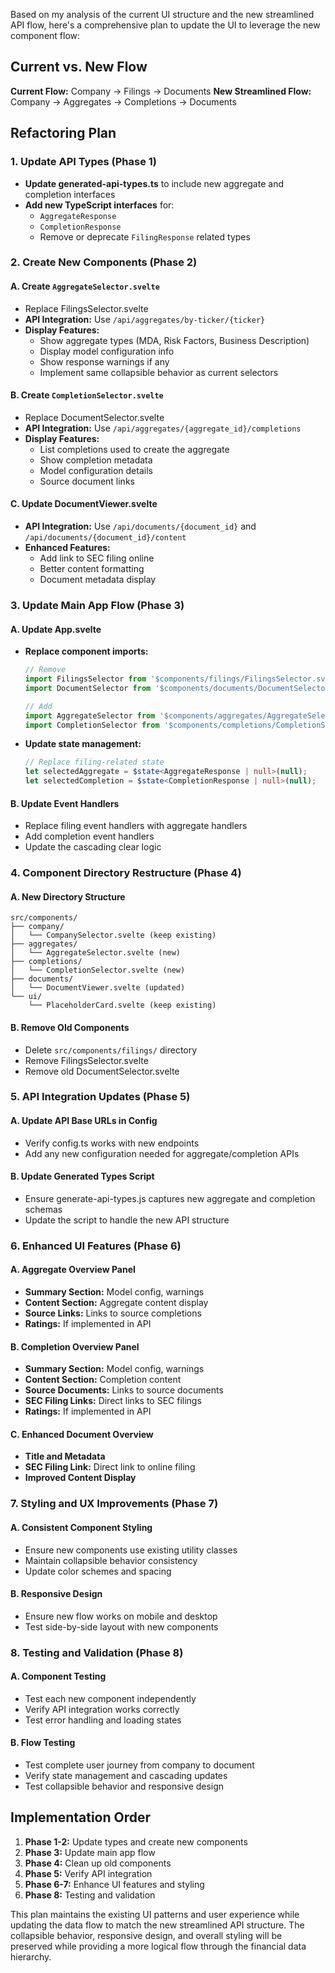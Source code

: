 Based on my analysis of the current UI structure and the new streamlined API flow, here's a comprehensive plan to update the UI to leverage the new component flow:

## Current vs. New Flow

**Current Flow:** Company → Filings → Documents
**New Streamlined Flow:** Company → Aggregates → Completions → Documents

## Refactoring Plan

### 1. Update API Types (Phase 1)
- **Update generated-api-types.ts** to include new aggregate and completion interfaces
- **Add new TypeScript interfaces** for:
  - `AggregateResponse`
  - `CompletionResponse`
  - Remove or deprecate `FilingResponse` related types

### 2. Create New Components (Phase 2)

#### A. Create `AggregateSelector.svelte`
- Replace FilingsSelector.svelte
- **API Integration:** Use `/api/aggregates/by-ticker/{ticker}`
- **Display Features:**
  - Show aggregate types (MDA, Risk Factors, Business Description)
  - Display model configuration info
  - Show response warnings if any
  - Implement same collapsible behavior as current selectors

#### B. Create `CompletionSelector.svelte`
- Replace DocumentSelector.svelte
- **API Integration:** Use `/api/aggregates/{aggregate_id}/completions`
- **Display Features:**
  - List completions used to create the aggregate
  - Show completion metadata
  - Model configuration details
  - Source document links

#### C. Update DocumentViewer.svelte
- **API Integration:** Use `/api/documents/{document_id}` and `/api/documents/{document_id}/content`
- **Enhanced Features:**
  - Add link to SEC filing online
  - Better content formatting
  - Document metadata display

### 3. Update Main App Flow (Phase 3)

#### A. Update App.svelte
- **Replace component imports:**
  ```typescript
  // Remove
  import FilingsSelector from '$components/filings/FilingsSelector.svelte';
  import DocumentSelector from '$components/documents/DocumentSelector.svelte';

  // Add
  import AggregateSelector from '$components/aggregates/AggregateSelector.svelte';
  import CompletionSelector from '$components/completions/CompletionSelector.svelte';
  ```

- **Update state management:**
  ```typescript
  // Replace filing-related state
  let selectedAggregate = $state<AggregateResponse | null>(null);
  let selectedCompletion = $state<CompletionResponse | null>(null);
  ```

#### B. Update Event Handlers
- Replace filing event handlers with aggregate handlers
- Add completion event handlers
- Update the cascading clear logic

### 4. Component Directory Restructure (Phase 4)

#### A. New Directory Structure
```
src/components/
├── company/
│   └── CompanySelector.svelte (keep existing)
├── aggregates/
│   └── AggregateSelector.svelte (new)
├── completions/
│   └── CompletionSelector.svelte (new)
├── documents/
│   └── DocumentViewer.svelte (updated)
└── ui/
    └── PlaceholderCard.svelte (keep existing)
```

#### B. Remove Old Components
- Delete `src/components/filings/` directory
- Remove FilingsSelector.svelte
- Remove old DocumentSelector.svelte

### 5. API Integration Updates (Phase 5)

#### A. Update API Base URLs in Config
- Verify config.ts works with new endpoints
- Add any new configuration needed for aggregate/completion APIs

#### B. Update Generated Types Script
- Ensure generate-api-types.js captures new aggregate and completion schemas
- Update the script to handle the new API structure

### 6. Enhanced UI Features (Phase 6)

#### A. Aggregate Overview Panel
- **Summary Section:** Model config, warnings
- **Content Section:** Aggregate content display
- **Source Links:** Links to source completions
- **Ratings:** If implemented in API

#### B. Completion Overview Panel
- **Summary Section:** Model config, warnings
- **Content Section:** Completion content
- **Source Documents:** Links to source documents
- **SEC Filing Links:** Direct links to SEC filings
- **Ratings:** If implemented in API

#### C. Enhanced Document Overview
- **Title and Metadata**
- **SEC Filing Link:** Direct link to online filing
- **Improved Content Display**

### 7. Styling and UX Improvements (Phase 7)

#### A. Consistent Component Styling
- Ensure new components use existing utility classes
- Maintain collapsible behavior consistency
- Update color schemes and spacing

#### B. Responsive Design
- Ensure new flow works on mobile and desktop
- Test side-by-side layout with new components

### 8. Testing and Validation (Phase 8)

#### A. Component Testing
- Test each new component independently
- Verify API integration works correctly
- Test error handling and loading states

#### B. Flow Testing
- Test complete user journey from company to document
- Verify state management and cascading updates
- Test collapsible behavior and responsive design

## Implementation Order

1. **Phase 1-2:** Update types and create new components
2. **Phase 3:** Update main app flow
3. **Phase 4:** Clean up old components
4. **Phase 5:** Verify API integration
5. **Phase 6-7:** Enhance UI features and styling
6. **Phase 8:** Testing and validation

This plan maintains the existing UI patterns and user experience while updating the data flow to match the new streamlined API structure. The collapsible behavior, responsive design, and overall styling will be preserved while providing a more logical flow through the financial data hierarchy.